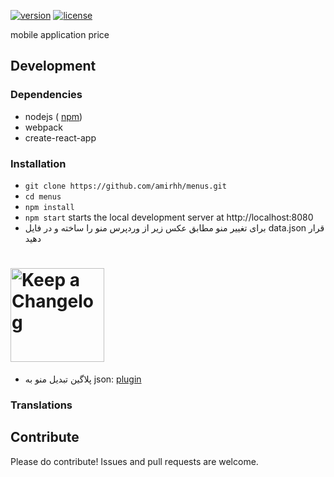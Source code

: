 

[![version][version-badge]][CHANGELOG] [![license][license-badge]][LICENSE]

mobile application price

## Development
### Dependencies

- nodejs ( [npm][rbenv])
- webpack
- create-react-app

### Installation

- `git clone https://github.com/amirhh/menus.git`
- `cd menus`
- `npm install`
- `npm start` starts the local development server at http://localhost:8080
- برای تغییر منو مطابق عکس زیر از وردپرس منو را ساخته و در فایل data.json قرار دهید
# <img src="http://s9.picofile.com/file/8346454068/Sketch.png" height=150 alt="Keep a Changelog" />
- پلاگین تبدیل منو به json: [plugin]

### Translations



## Contribute

Please do contribute! Issues and pull requests are welcome.


[CHANGELOG]: ./CHANGELOG.md
[LICENSE]: ./LICENSE
[rbenv]: https://nodejs.org
[ruby-version]: .ruby-version
[source]: source/
[pull-request]: https://help.github.com/articles/creating-a-pull-request/
[fork]: https://help.github.com/articles/fork-a-repo/
[plugin]: https://wordpress.org/plugins/wp-api-menus/
[version-badge]: https://img.shields.io/badge/version-1.0.0-blue.svg
[license-badge]: https://img.shields.io/badge/license-MIT-blue.svg
